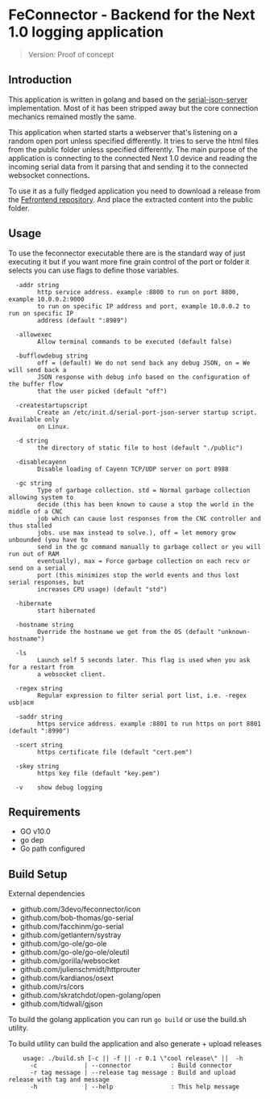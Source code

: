 FeConnector - Backend for the Next 1.0 logging application
======================
 > Version: Proof of concept

## Introduction

This application is written in golang and based on the [serial-json-server](https://github.com/chilipeppr/serial-port-json-server) implementation. Most of it has been stripped away but the core connection mechanics remained mostly the same.

This application when started starts a webserver that's listening on a random open port unless specified differently. It tries to serve the html files from the public folder unless specified differently.
The main purpose of the application is connecting to the connected Next 1.0 device and reading the incoming serial data from it parsing that and sending it to the connected websocket connections.

To use it as a fully fledged application you need to download a release from the [Fefrontend repository](https://github.com/3devo/fefrontend). And place the extracted content into the public folder.

## Usage

To use the feconnector executable there are is the standard way of just executing it but if you want more fine grain control of the port or folder it selects you can use flags to define those variables.

```
  -addr string
        http service address. example :8800 to run on port 8800, example 10.0.0.2:9000
        to run on specific IP address and port, example 10.0.0.2 to run on specific IP
        address (default ":8989")

  -allowexec
        Allow terminal commands to be executed (default false)

  -bufflowdebug string
        off = (default) We do not send back any debug JSON, on = We will send back a
        JSON response with debug info based on the configuration of the buffer flow
        that the user picked (default "off")

  -createstartupscript
        Create an /etc/init.d/serial-port-json-server startup script. Available only
        on Linux.

  -d string
        the directory of static file to host (default "./public")

  -disablecayenn
        Disable loading of Cayenn TCP/UDP server on port 8988

  -gc string
        Type of garbage collection. std = Normal garbage collection allowing system to
        decide (this has been known to cause a stop the world in the middle of a CNC
        job which can cause lost responses from the CNC controller and thus stalled
        jobs. use max instead to solve.), off = let memory grow unbounded (you have to
        send in the gc command manually to garbage collect or you will run out of RAM
        eventually), max = Force garbage collection on each recv or send on a serial
        port (this minimizes stop the world events and thus lost serial responses, but
        increases CPU usage) (default "std")

  -hibernate
        start hibernated

  -hostname string
        Override the hostname we get from the OS (default "unknown-hostname")

  -ls
        Launch self 5 seconds later. This flag is used when you ask for a restart from
        a websocket client.

  -regex string
        Regular expression to filter serial port list, i.e. -regex usb|acm

  -saddr string
        https service address. example :8801 to run https on port 8801 (default ":8990")

  -scert string
        https certificate file (default "cert.pem")

  -skey string
        https key file (default "key.pem")

  -v    show debug logging

```

## Requirements

* GO v10.0
* go dep
* Go path configured

## Build Setup

External dependencies

* github.com/3devo/feconnector/icon
* github.com/bob-thomas/go-serial
* github.com/facchinm/go-serial
* github.com/getlantern/systray
* github.com/go-ole/go-ole
* github.com/go-ole/go-ole/oleutil
* github.com/gorilla/websocket
* github.com/julienschmidt/httprouter
* github.com/kardianos/osext
* github.com/rs/cors
* github.com/skratchdot/open-golang/open
* github.com/tidwall/gjson


To build the golang application you can run `go build` or use the build.sh utility.

To build utility can build the application and also generate + upload releases

```
    usage: ./build.sh [-c || -f || -r 0.1 \"cool release\" ||  -h
      -c             | --connector           : Build connector
      -r tag message | --release tag message : Build and upload release with tag and message
      -h             | --help                : This help message
```
